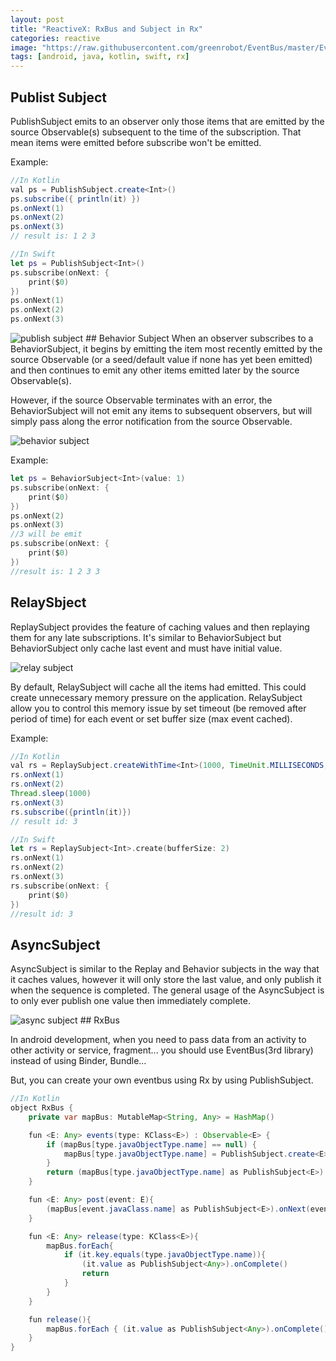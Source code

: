 ```yaml
---
layout: post
title: "ReactiveX: RxBus and Subject in Rx"
categories: reactive
image: "https://raw.githubusercontent.com/greenrobot/EventBus/master/EventBus-Publish-Subscribe.png"
tags: [android, java, kotlin, swift, rx]
---
```


## Publist Subject
PublishSubject emits to an observer only those items that are emitted by the source Observable(s) subsequent to the time of the subscription.
That mean items were emitted before subscribe won't be emitted.

Example:

```java
//In Kotlin
val ps = PublishSubject.create<Int>()
ps.subscribe({ println(it) })
ps.onNext(1)
ps.onNext(2)
ps.onNext(3)
// result is: 1 2 3
```

<!--more-->

```swift
//In Swift
let ps = PublishSubject<Int>()
ps.subscribe(onNext: {
    print($0)
})
ps.onNext(1)
ps.onNext(2)
ps.onNext(3)
```

<img class="post-image" src="http://reactivex.io/documentation/operators/images/S.PublishSubject.png" alt="publish subject"/>
## Behavior Subject
When an observer subscribes to a BehaviorSubject, it begins by emitting the item most recently emitted by the source Observable (or a seed/default value if none has yet been emitted) and then continues to emit any other items emitted later by the source Observable(s).

However, if the source Observable terminates with an error, the BehaviorSubject will not emit any items to subsequent observers, but will simply pass along the error notification from the source Observable.

<img class="post-image" src="http://reactivex.io/documentation/operators/images/S.BehaviorSubject.png" alt="behavior subject"/>

Example:

```swift
let ps = BehaviorSubject<Int>(value: 1)
ps.subscribe(onNext: {
    print($0)
})
ps.onNext(2)
ps.onNext(3)
//3 will be emit
ps.subscribe(onNext: {
    print($0)
})
//result is: 1 2 3 3
```

## RelaySbject

ReplaySubject<T> provides the feature of caching values and then replaying them for any late subscriptions. It's similar to BehaviorSubject but BehaviorSubject only cache last event and must have initial value.

<img class="post-image" src="http://reactivex.io/documentation/operators/images/S.ReplaySubject.png" alt="relay subject"/>

By default, RelaySubject will cache all the items had emitted. This could create unnecessary memory pressure on the application. RelaySubject allow you to control this memory issue by set timeout (be removed after period of time) for each event or set buffer size (max event cached).

Example:

```java
//In Kotlin
val rs = ReplaySubject.createWithTime<Int>(1000, TimeUnit.MILLISECONDS, Schedulers.io())
rs.onNext(1)
rs.onNext(2)
Thread.sleep(1000)
rs.onNext(3)
rs.subscribe({println(it)})
// result id: 3
```


```swift
//In Swift
let rs = ReplaySubject<Int>.create(bufferSize: 2)
rs.onNext(1)
rs.onNext(2)
rs.onNext(3)
rs.subscribe(onNext: {
    print($0)
})
//result id: 3
```

## AsyncSubject

AsyncSubject<T> is similar to the Replay and Behavior subjects in the way that it caches values, however it will only store the last value, and only publish it when the sequence is completed. The general usage of the AsyncSubject<T> is to only ever publish one value then immediately complete.

<img class="post-image" src="http://reactivex.io/documentation/operators/images/S.AsyncSubject.png" alt="async subject"/>
## RxBus

In android development, when you need to pass data from an activity to other activity or service, fragment... you should use EventBus(3rd library) instead of using Binder, Bundle...

But, you can create your own eventbus using Rx by using PublishSubject.

```java
//In Kotlin
object RxBus {
    private var mapBus: MutableMap<String, Any> = HashMap()

    fun <E: Any> events(type: KClass<E>) : Observable<E> {
        if (mapBus[type.javaObjectType.name] == null) {
            mapBus[type.javaObjectType.name] = PublishSubject.create<E>()
        }
        return (mapBus[type.javaObjectType.name] as PublishSubject<E>).ofType(type.javaObjectType).share()
    }

    fun <E: Any> post(event: E){
        (mapBus[event.javaClass.name] as PublishSubject<E>).onNext(event)
    }

    fun <E: Any> release(type: KClass<E>){
        mapBus.forEach{
            if (it.key.equals(type.javaObjectType.name)){
                (it.value as PublishSubject<Any>).onComplete()
                return
            }
        }
    }

    fun release(){
        mapBus.forEach { (it.value as PublishSubject<Any>).onComplete() }
    }
}
```